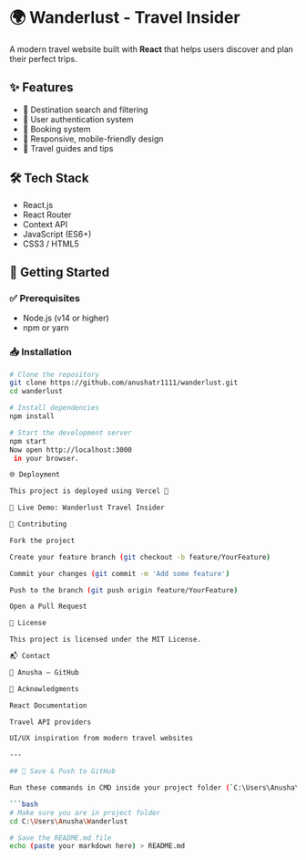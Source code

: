 # 🌍 Wanderlust - Travel Insider

A modern travel website built with **React** that helps users discover and plan their perfect trips.

## ✨ Features
- 🔎 Destination search and filtering  
- 👤 User authentication system  
- 📅 Booking system  
- 📱 Responsive, mobile-friendly design  
- 📖 Travel guides and tips  

## 🛠️ Tech Stack
- React.js  
- React Router  
- Context API  
- JavaScript (ES6+)  
- CSS3 / HTML5  

## 🚀 Getting Started

### ✅ Prerequisites
- Node.js (v14 or higher)  
- npm or yarn  

### 📥 Installation
```bash
# Clone the repository
git clone https://github.com/anushatr1111/wanderlust.git
cd wanderlust

# Install dependencies
npm install

# Start the development server
npm start
Now open http://localhost:3000
 in your browser.

🌐 Deployment

This project is deployed using Vercel 🚀

🔗 Live Demo: Wanderlust Travel Insider

🤝 Contributing

Fork the project

Create your feature branch (git checkout -b feature/YourFeature)

Commit your changes (git commit -m 'Add some feature')

Push to the branch (git push origin feature/YourFeature)

Open a Pull Request

📜 License

This project is licensed under the MIT License.

📬 Contact

👩 Anusha – GitHub

🙏 Acknowledgments

React Documentation

Travel API providers

UI/UX inspiration from modern travel websites

---

## 📌 Save & Push to GitHub

Run these commands in CMD inside your project folder (`C:\Users\Anusha\Wanderlust`):

```bash
# Make sure you are in project folder
cd C:\Users\Anusha\Wanderlust

# Save the README.md file
echo (paste your markdown here) > README.md
